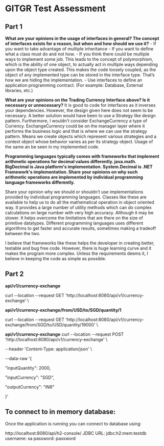 # GITGR Test Assessment



## Part 1
**What are your opinions in the usage of interfaces in general?
The concept of interfaces exists for a reason, but when and how should we use it?** 
	- If you want to take advantage of multiple inheritance
	- If you want to define what a class must do and not how.
	- If you think there could be multiple ways to implement some job.  This leads to the concept of polymorphism, which is the ability of one object,  to actually act in multiple ways depending upon the object type created. This makes the code loosely coupled, as the object of any implemented type can be stored in the interface type. That’s how we are hiding the implementation. 
	- Use interfaces to define an application programming contract. (For example: Database, External libraries, etc.)

**What are your opinions on the Trading Currency Interface above?
Is it necessary or unnecessary?**
It is good to code for interfaces as it inverses your dependencies. However, the design given here does not seem to be necessary. A better solution would have been to use a Strategy like design pattern. Furthermore, I wouldn't consider ExchangeCurrency a type of Currency. ExchangeCurrency could be on the manager layer where it performs the business logic and that is where we can use the strategy pattern. Means we create objects which represent various strategies and a context object whose behavior varies as per its strategy object. Usage of the same an be seen in my implemented code. 

**Programming languages typically comes with frameworks that implement arithmetic operations for decimal values differently. java.math.
BigDecimal is Java platform's implementation. System.Decimal is .NET Framework's implementation.
Share your opinions on why such arithmetic operations are implemented by individual programming language frameworks differently.**

Share your opinion why we should or shouldn't use implementations provided by individual programming languages.
Classes like these are available to help us to do all the mathematical operation in object oriented way. It provides a large number of utility methods which can do complex calculations on large number with very high accuracy. Although it may be slower.  It helps overcome the limitations that are there on the size of primitive datatypes. Different programming languages uses different algorithms to get faster and accurate results, sometimes making a tradeoff between the two. 
		
I believe that frameworks like these helps the developer in creating better, testable and bug free code. However, there is huge learning curve and it makes the program more complex. Unless the requirements deems it, I believe in keeping the code as simple as possible.


## Part 2
**api/v1/currency-exchange**

curl --location --request GET 'http://localhost:8080/api/v1/currency-exchange' \

**api/v1/currency-exchange/from/USD/to/SGD/quantity/1**

curl --location --request GET 'http://localhost:8080/api/v1/currency-exchange/from/SGD/to/USD/quantity/19000' \


**api/v1/currency-exchange**
curl --location --request POST 'http://localhost:8080/api/v1/currency-exchange' \

--header 'Content-Type: application/json' \

--data-raw '{

"inputQuantity": 2000,

"inputCurrency": "SGD",

"outputCurrency": "INR"

}'

## To connect to in memory database:

Once the application is running you can connect to database using: 

http://localhost:8080/api/h2-console/
JDBC URL: jdbc:h2:mem:testdb
username: sa
password: password